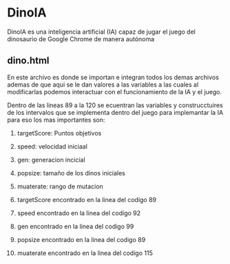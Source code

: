 # DinoIA
DinoIA es una inteligencia artificial (IA) capaz de jugar el juego del dinosaurio de Google Chrome de manera autónoma 

## dino.html
En este archivo es donde se importan e integran todos los demas archivos ademas de que aqui se le dan valores a las variables a las cuales al modificarlas podemos interactuar con el funcionamiento de la IA y el juego.

Dentro de las lineas 89 a la 120 se ecuentran las variables y construcctuires de los intervalos que se implementa dentro del juego para implemantar la IA para eso los mas importantes son:

1. targetScore: Puntos objetivos
2. speed: velocidad iniciaal
3. gen: generacion incicial
4. popsize: tamaño de los dinos iniciales
5. muaterate: rango de mutacion 

1. targetScore encontrado en la linea del codigo 89
2. speed encontrado en la linea del codigo 92
3. gen encontrado en la linea del codigo 99
4. popsize encontrado en la linea del codigo 89
5. muaterate encontrado en la linea del codigo 115
